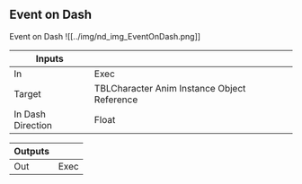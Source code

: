 ## Event on Dash
Event on Dash
![[../img/nd_img_EventOnDash.png]]

|Inputs||
|--|--|
| In | Exec |
| Target | TBLCharacter Anim Instance Object Reference |
| In Dash Direction | Float |

|Outputs||
|--|--|
| Out | Exec |
